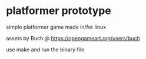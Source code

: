 # platformer prototype

simple platformer game made in/for linux

assets by Buch @ https://opengameart.org/users/buch

use make and run the binary file
